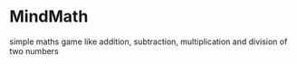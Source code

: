 # MindMath
simple maths game like addition, subtraction, multiplication and division of two numbers
